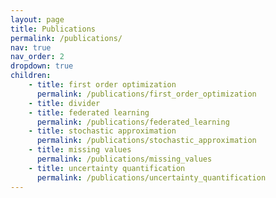 ```yaml
---
layout: page
title: Publications
permalink: /publications/
nav: true
nav_order: 2
dropdown: true
children:
    - title: first order optimization
      permalink: /publications/first_order_optimization
    - title: divider
    - title: federated learning
      permalink: /publications/federated_learning
    - title: stochastic approximation
      permalink: /publications/stochastic_approximation
    - title: missing values
      permalink: /publications/missing_values
    - title: uncertainty quantification
      permalink: /publications/uncertainty_quantification
---
```

